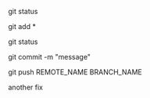 git status

git add *

git status

git commit -m "message"

git push REMOTE_NAME BRANCH_NAME

another fix

